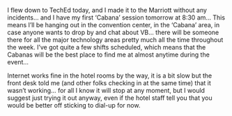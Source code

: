 I flew down to TechEd today, and I made it to the Marriott without any incidents&#8230; and I have my first &#8216;Cabana&#8217; session tomorrow at 8:30 am&#8230; This means I&#8217;ll be hanging out in the convention center, in the &#8216;Cabana&#8217; area, in case anyone wants to drop by and chat about VB&#8230; there will be someone there for all the major technology areas pretty much all the time throughout the week. I&#8217;ve got quite a few shifts scheduled, which means that the Cabanas will be the best place to find me at almost anytime during the event&#8230;

Internet works fine in the hotel rooms by the way, it is a bit slow but the front desk told me (and other folks checking in at the same time) that it wasn&#8217;t working&#8230; for all I know it will stop at any moment, but I would suggest just trying it out anyway, even if the hotel staff tell you that you would be better off sticking to dial-up for now.